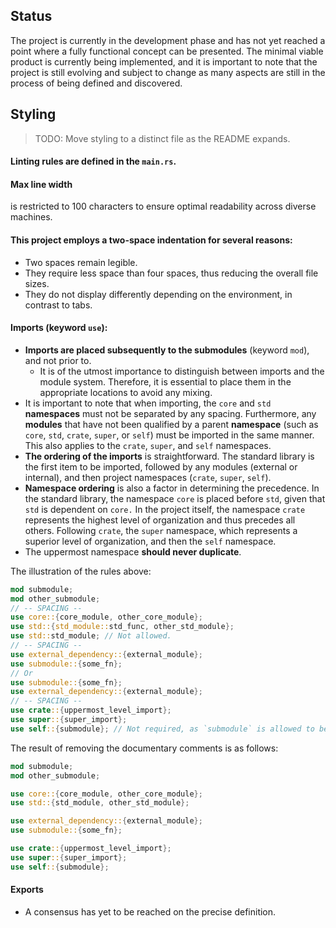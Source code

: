 ## Status

The project is currently in the development phase and has not yet reached a point where a fully
functional concept can be presented. The minimal viable product is currently being implemented, and
it is important to note that the project is still evolving and subject to change as many aspects are
still in the process of being defined and discovered.

## Styling

> TODO: Move styling to a distinct file as the README expands.

#### Linting rules are defined in the `main.rs`.

#### Max line width

is restricted to 100 characters to ensure optimal readability across diverse machines.

#### This project employs a two-space indentation for several reasons:

- Two spaces remain legible.
- They require less space than four spaces, thus reducing the overall file sizes.
- They do not display differently depending on the environment, in contrast to tabs.

#### Imports (keyword `use`):

- **Imports are placed subsequently to the submodules** (keyword `mod`), and not prior to.
  - It is of the utmost importance to distinguish between imports and the module system. Therefore,
    it is essential to place them in the appropriate locations to avoid any mixing.
- It is important to note that when importing, the `core` and `std` **namespaces** must not be
  separated by any spacing. Furthermore, any **modules** that have not been qualified by a parent
  **namespace** (such as `core`, `std`, `crate`, `super`, or `self`) must be imported in the same
  manner. This also applies to the `crate`, `super`, and `self` namespaces.
- **The ordering of the imports** is straightforward. The standard library is the first item to be
  imported, followed by any modules (external or internal), and then project namespaces (`crate`,
  `super`, `self`).
- **Namespace ordering** is also a factor in determining the precedence. In the standard library,
  the namespace `core` is placed before `std`, given that `std` is dependent on `core.` In the
  project itself, the namespace `crate` represents the highest level of organization and thus
  precedes all others. Following `crate`, the `super` namespace, which represents a superior level
  of organization, and then the `self` namespace.
- The uppermost namespace **should never duplicate**.

The illustration of the rules above:

```rs
mod submodule;
mod other_submodule;
// -- SPACING --
use core::{core_module, other_core_module};
use std::{std_module::std_func, other_std_module};
use std::std_module; // Not allowed.
// -- SPACING --
use external_dependency::{external_module};
use submodule::{some_fn};
// Or
use submodule::{some_fn};
use external_dependency::{external_module};
// -- SPACING --
use crate::{uppermost_level_import};
use super::{super_import};
use self::{submodule}; // Not required, as `submodule` is allowed to be imported directly.
```

The result of removing the documentary comments is as follows:

```rs
mod submodule;
mod other_submodule;

use core::{core_module, other_core_module};
use std::{std_module, other_std_module};

use external_dependency::{external_module};
use submodule::{some_fn};

use crate::{uppermost_level_import};
use super::{super_import};
use self::{submodule};
```

#### Exports

- A consensus has yet to be reached on the precise definition.
